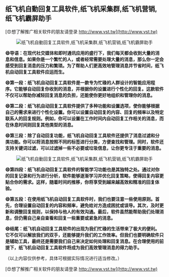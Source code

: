 ## **纸飞机自動回复工具软件,纸飞机采集群,纸飞机营销,纸飞机霸屏助手**

[😍想了解推广相关软件的朋友请登录 http://www.vst.tw](http://www.vst.tw)

 <center><img src="https://vst.tw/MP4/tuiguang/png/7.png" alt="纸飞机自動回复工具软件,纸飞机采集群,纸飞机营销,纸飞机霸屏助手"></center>

**😄导语：在现代社交媒体和即时通讯应用的盛行下，我们每天都会收到大量的消息和信息。如果你是一个繁忙的人，或者经常需要处理大量的消息，那么你一定会感受到回复消息的压力和繁琐。为了帮助人们更高效地管理消息并节省时间，纸飞机自动回复工具软件应运而生。**

**😄第一段：纸飞机自动回复工具软件是一款专为忙碌的人群设计的智能应用程序。它能够自动回复你收到的消息，并根据你的设置进行个性化的回复。这款软件不仅可以帮助你减轻回复消息的负担，还能使你更好地组织和管理你的消息。**

**😄第二段：纸飞机自动回复工具软件提供了多种功能和设置选项，使你能够根据自己的需求来进行个性化设置。你可以设置自动回复的内容、回复的频率以及特定联系人的回复规则。例如，你可以设置在工作时间内自动回复工作相关的消息，而在休息时间则回复其他类型的消息。**

**😄第三段：除了自动回复功能，纸飞机自动回复工具软件还提供了消息过滤和分类功能。你可以将消息按照不同的标签进行分类，方便查找和管理。同时，软件还支持关键词过滤，可以过滤掉一些不必要或垃圾信息，让你更专注于重要的消息。**

 <center><img src="https://vst.tw/MP4/tuiguang/png/2.png" alt="纸飞机自動回复工具软件,纸飞机采集群,纸飞机营销,纸飞机霸屏助手"></center>

**😄第四段：纸飞机自动回复工具软件的智能学习功能也是其独特之处。通过对你的回复记录和行为进行分析，软件能够逐渐学习并优化回复策略，使得回复内容更贴合你的需求。这样，随着时间的推移，你将享受到越来越高效和精准的回复体验。**

**😄第五段：在使用纸飞机自动回复工具软件时，我们也要注意一些使用原则。首先，合理设置自动回复的内容和频率，避免给对方造成困扰或误导。其次，及时更新和调整回复规则，以保持与他人的有效沟通。最后，软件虽然能帮助我们处理消息，但仍需自己亲自查看和回复一些重要或紧急的消息。**

**😄结尾：纸飞机自动回复工具软件的出现为我们忙碌的生活带来了极大的便利。它不仅可以解放我们的双手，还能够提升我们的工作效率。但我们也要明确软件只是辅助工具，最终还是需要我们自己来决定如何处理和回复消息。在合理使用的前提下，纸飞机自动回复工具软件将成为我们高效管理消息的得力助手。**

（以上内容仅供参考，具体可根据实际情况进行适当修改。）

[😍想了解推广相关软件的朋友请登录 http://www.vst.tw](http://www.vst.tw)



